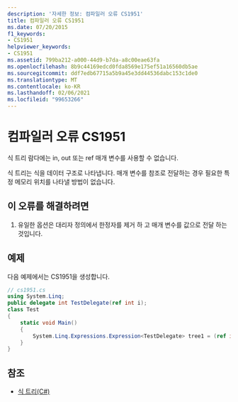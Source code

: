 ```yaml
---
description: '자세한 정보: 컴파일러 오류 CS1951'
title: 컴파일러 오류 CS1951
ms.date: 07/20/2015
f1_keywords:
- CS1951
helpviewer_keywords:
- CS1951
ms.assetid: 799ba212-a000-44d9-b7da-a8c00eae63fa
ms.openlocfilehash: 8b9c44169edcd0fda8569e175ef51a16560db5ae
ms.sourcegitcommit: ddf7edb67715a5b9a45e3dd44536dabc153c1de0
ms.translationtype: MT
ms.contentlocale: ko-KR
ms.lasthandoff: 02/06/2021
ms.locfileid: "99653266"
---
```

# <a name="compiler-error-cs1951"></a>컴파일러 오류 CS1951

식 트리 람다에는 in, out 또는 ref 매개 변수를 사용할 수 없습니다.  
  
 식 트리는 식을 데이터 구조로 나타냅니다. 매개 변수를 참조로 전달하는 경우 필요한 특정 메모리 위치를 나타낼 방법이 없습니다.  
  
## <a name="to-correct-this-error"></a>이 오류를 해결하려면  
  
1. 유일한 옵션은 대리자 정의에서 한정자를 제거 하 고 매개 변수를 값으로 전달 하는 것입니다.  
  
## <a name="example"></a>예제  

 다음 예제에서는 CS1951을 생성합니다.  
  
```csharp  
// cs1951.cs  
using System.Linq;  
public delegate int TestDelegate(ref int i);  
class Test  
{  
    static void Main()  
    {  
        System.Linq.Expressions.Expression<TestDelegate> tree1 = (ref int x) => x; // CS1951  
    }  
}  
```  
  
## <a name="see-also"></a>참조

- [식 트리(C#)](../programming-guide/concepts/expression-trees/index.md)
